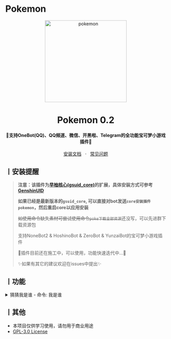 # Pokemon

<p align="center">
  <a href="https://github.com/jiluoQAQ/pokemon"><img src="https://s2.loli.net/2023/11/03/mW1ykVxItGRSqjN.png" width="256" height="256" alt="pokemon"></a>
</p>
<h1 align = "center">Pokemon 0.2</h1>
<h4 align = "center">🚧支持OneBot(QQ)、QQ频道、微信、开黑啦、Telegram的全功能宝可梦小游戏插件🚧</h4>
<div align = "center">
        <a href="https://docs.sayu-bot.com/" target="_blank">安装文档</a> &nbsp; · &nbsp;
        <a href="https://docs.sayu-bot.com/常见问题/">常见问题</a>
</div>


## 丨安装提醒

> **注意：该插件为[早柚核心(gsuid_core)](https://github.com/Genshin-bots/gsuid_core)的扩展，具体安装方式可参考[GenshinUID](https://github.com/KimigaiiWuyi/GenshinUID)**
>
> **如果已经是最新版本的`gsuid_core`, 可以直接对bot发送`core安装插件pokemon`，然后重启core以应用安装**
>
> <del>如使用命令缺失素材可尝试使用命令`poke下载全部资源`</del>还没写，可以先进群下载资源包
>
> 支持NoneBot2 & HoshinoBot & ZeroBot & YunzaiBot的宝可梦小游戏插件
>
> 🚧插件目前还在施工中，可以使用，功能快速迭代中...🚧
>
> ✨如果有其它的建议欢迎在issues中提出✨

## 丨功能

<details><summary>猜猜我是谁 - 命令: 我是谁</summary><p>
<img src="https://s2.loli.net/2023/11/03/j4J2YMHzRtE5aAb.jpg"/> 
</p></details>

## 丨其他

+ 本项目仅供学习使用，请勿用于商业用途
+ [GPL-3.0 License](https://github.com/jiluoQAQ/pokemon/blob/main/LICENSE)
